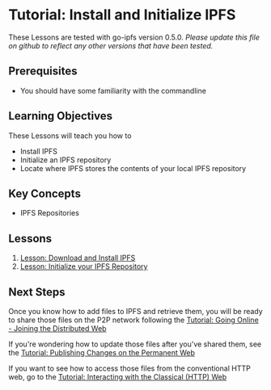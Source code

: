 # Tutorial: Install and Initialize IPFS

These Lessons are tested with go-ipfs version 0.5.0. _Please update this file on github to reflect any other versions that have been tested._

## Prerequisites

* You should have some familiarity with the commandline

## Learning Objectives

These Lessons will teach you how to

* Install IPFS
* Initialize an IPFS repository
* Locate where IPFS stores the contents of your local IPFS repository

## Key Concepts

* IPFS Repositories

## Lessons

1. [Lesson: Download and Install IPFS](download-and-install.md)
2. [Lesson: Initialize your IPFS Repository](initialize-repository.md)

## Next Steps

Once you know how to add files to IPFS and retrieve them, you will be ready to share those files on the P2P network following the [Tutorial: Going Online - Joining the Distributed Web](../going-online/)

If you're wondering how to update those files after you've shared them, see the [Tutorial: Publishing Changes on the Permanent Web](../publishing-changes/)

If you want to see how to access those files from the conventional HTTP web, go to the [Tutorial: Interacting with the Classical \(HTTP\) Web](../classical-web/)

